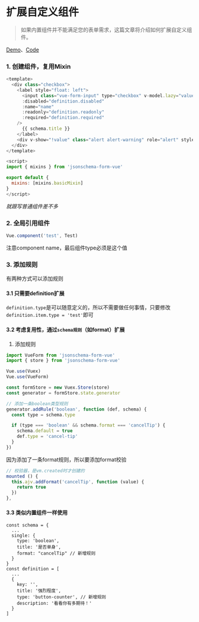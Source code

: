 # 扩展自定义组件
> 如果内置组件并不能满足您的表单需求，这篇文章将介绍如何扩展自定义组件。

[Demo](/examples/add-rule.html)、[Code](https://github.com/okbeng03/vue-form-doc/tree/master/examples/add-rule.vue)

### 1. 创建组件，复用Mixin
```javascript
<template>
  <div class="checkbox">
    <label style="float: left">
      <input class="vue-form-input" type="checkbox" v-model.lazy="value"
      :disabled="definition.disabled"
      :name="name"
      :readonly="definition.readonly"
      :required="definition.required"
    />
      {{ schema.title }}
    </label>
    <div v-show="!value" class="alert alert-warning" role="alert" style="float: left;">{{ definition.help }}</div>
  </div>
</template>

<script>
import { mixins } from 'jsonschema-form-vue'

export default {
  mixins: [mixins.basicMixin]
}
</script>
```

*就跟写普通组件差不多*

### 2. 全局引用组件
```javascript
Vue.component('test', Test)
```

注意component name，最后组件type必须是这个值

### 3. 添加规则
有两种方式可以添加规则

#### 3.1 只需要definition扩展
`definition.type`是可以随意定义的，所以不需要做任何事情，只要修改`definition.item.type = 'test'`即可

#### 3.2 考虑复用性，通过`schema规则`（如format）扩展
1. 添加规则
```javascript
import VueForm from 'jsonschema-form-vue'
import { store } from 'jsonschema-form-vue'

Vue.use(Vuex)
Vue.use(VueForm)

const formStore = new Vuex.Store(store)
const generator = formStore.state.generator

// 添加一条boolean类型规则
generator.addRule('boolean', function (def, schema) {
  const type = schema.type

  if (type === 'boolean' && schema.format === 'cancelTip') {
    schema.default = true
    def.type = 'cancel-tip'
  }
})
```

因为添加了一条format规则，所以要添加format校验
```javascript
// 校验器，是vm.created时才创建的
mounted () {
  this.ajv.addFormat('cancelTip', function (value) {
    return true
  })
},
```

#### 3.3 类似内置组件一样使用
```
const schema = {
  ...
  single: {
    type: 'boolean',
    title: '是否单身',
    format: "cancelTip" // 新增规则
  }
}
const definition = [
  ...
  {
    key: '',
    title: '强烈程度',
    type: 'button-counter', // 新增规则
    description: '看看你有多期待！'
  }
]
```
